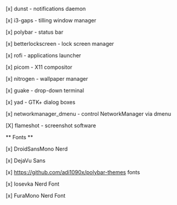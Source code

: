 [x] dunst - notifications daemon

[x] i3-gaps - tilling window manager

[x] polybar - status bar

[x] betterlockscreen - lock screen manager

[x] rofi - applications launcher

[x] picom - X11 compositor

[x] nitrogen - wallpaper manager

[x] guake - drop-down terminal

[x] yad - GTK+ dialog boxes

[x] networkmanager_dmenu - control NetworkManager via dmenu

[X] flameshot - screenshot software

** Fonts **

[x] DroidSansMono Nerd

[x] DejaVu Sans

[x] https://github.com/adi1090x/polybar-themes fonts

[x] Iosevka Nerd Font

[x] FuraMono Nerd Font

